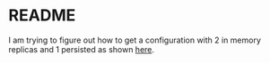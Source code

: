 # README

I am trying to figure out how to get a configuration with 2 in memory replicas and 1 persisted as shown [here](https://docs.mongodb.com/manual/core/inmemory/#replica-set).
